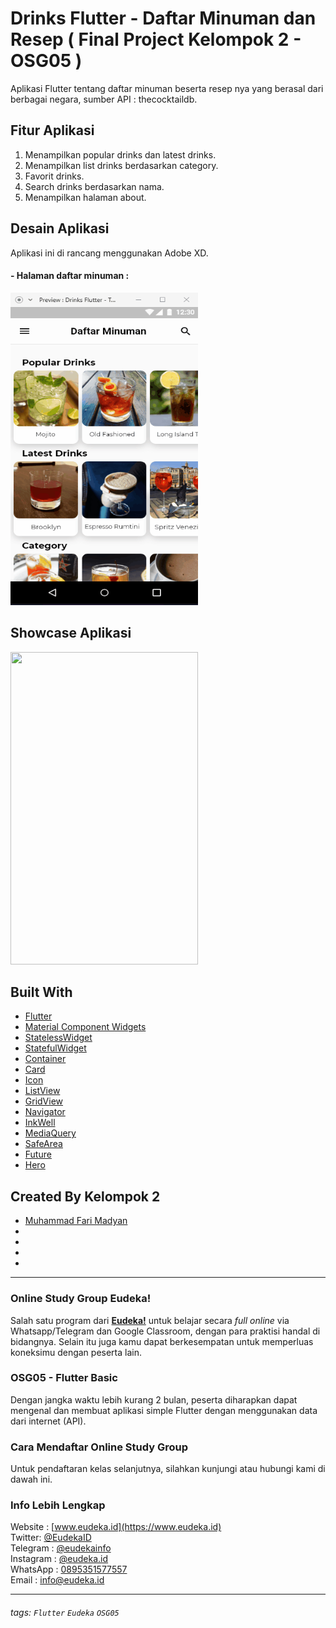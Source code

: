 # Drinks Flutter - Daftar Minuman dan Resep  ( Final Project Kelompok 2 - OSG05 )
Aplikasi Flutter tentang daftar minuman beserta resep nya yang berasal dari berbagai negara, sumber API : thecocktaildb.

## Fitur Aplikasi
1. Menampilkan popular drinks dan latest drinks.
2. Menampilkan list drinks berdasarkan category.
3. Favorit drinks.
4. Search drinks berdasarkan nama.
5. Menampilkan halaman about.

## Desain Aplikasi
Aplikasi ini di rancang menggunakan Adobe XD.

#### - Halaman daftar minuman : 
<img src="resources/design/df-halaman-daftar-minuman.gif" width="300" height="500" >

## Showcase Aplikasi
<img src="https://s3.gifyu.com/images/showcase-final-project.gif" width="300" height="500">

## Built With
- [Flutter](https://flutter.dev)
- [Material Component Widgets](https://flutter.dev/docs/development/ui/widgets/material)
- [StatelessWidget](https://api.flutter.dev/flutter/widgets/StatelessWidget-class.html)
- [StatefulWidget](https://api.flutter.dev/flutter/widgets/StatefulWidget-class.html)
- [Container](https://api.flutter.dev/flutter/widgets/Container-class.html)
- [Card](https://api.flutter.dev/flutter/material/Card-class.html)
- [Icon](https://api.flutter.dev/flutter/widgets/Icon-class.html)
- [ListView](https://api.flutter.dev/flutter/widgets/ListView-class.html)
- [GridView](https://api.flutter.dev/flutter/widgets/GridView-class.html)
- [Navigator](https://api.flutter.dev/flutter/widgets/Navigator-class.html)
- [InkWell](https://api.flutter.dev/flutter/material/InkWell-class.html)
- [MediaQuery](https://api.flutter.dev/flutter/widgets/MediaQuery-class.html)
- [SafeArea](https://api.flutter.dev/flutter/widgets/SafeArea-class.html)
- [Future](https://api.flutter.dev/flutter/dart-async/Future-class.html)
- [Hero](https://api.flutter.dev/flutter/widgets/Hero-class.html)   


## Created By Kelompok 2
- [Muhammad Fari Madyan](https://github.com/MuhammadFariMadyan)
- []()
- []()
- []()
- []()

---

### Online Study Group Eudeka!
Salah satu program dari [**Eudeka!**](https://www.eudeka.id) untuk belajar secara _full online_ via Whatsapp/Telegram dan Google Classroom, dengan para praktisi handal di bidangnya. Selain itu juga kamu dapat berkesempatan untuk memperluas koneksimu dengan peserta lain.

### OSG05 - Flutter Basic
Dengan jangka waktu lebih kurang 2 bulan, peserta diharapkan dapat mengenal dan membuat aplikasi simple Flutter dengan menggunakan data dari internet (API).

### Cara Mendaftar Online Study Group
Untuk pendaftaran kelas selanjutnya, silahkan kunjungi atau hubungi kami di dawah ini.

### Info Lebih Lengkap
Website : [www.eudeka.id](https://www.eudeka.id)  
Twitter: [@EudekaID](https://twitter.com/EudekaID)  
Telegram : [@eudekainfo](https://t.me/eudekainfo)  
Instagram : [@eudeka.id](https://instagram.com/eudeka.id)  
WhatsApp : [0895351577557](https://wa.me/62895351577557)  
Email : [info@eudeka.id](mailto:info@eudeka.id)  

---

###### tags: `Flutter` `Eudeka` `OSG05`